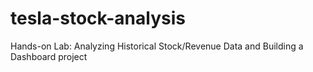 # tesla-stock-analysis
Hands-on Lab: Analyzing Historical Stock/Revenue Data and Building a Dashboard
project
